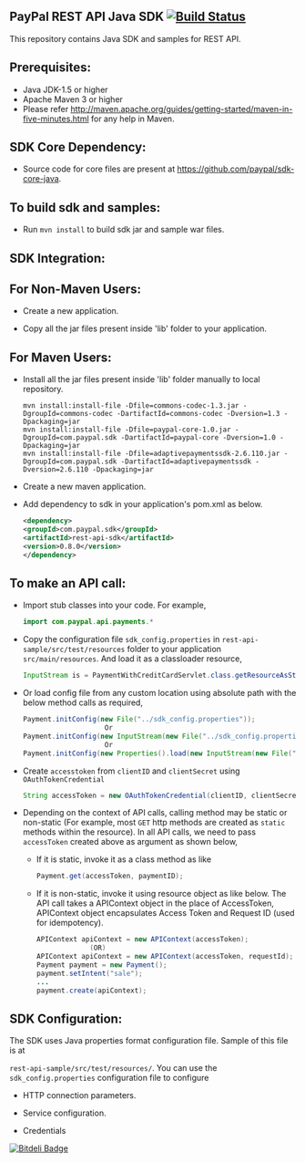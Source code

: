 ## PayPal REST API Java SDK [![Build Status](https://travis-ci.org/paypal/rest-api-sdk-java.png?branch=master)](https://travis-ci.org/paypal/rest-api-sdk-java)
This repository contains Java SDK and samples for REST API.

Prerequisites:
---------------
*	Java JDK-1.5 or higher
*	Apache Maven 3 or higher
*	Please refer http://maven.apache.org/guides/getting-started/maven-in-five-minutes.html for any help in Maven.

SDK Core Dependency:
---------------------
*	Source code for core files are present at https://github.com/paypal/sdk-core-java.

To build sdk and samples:
--------------------------
*	Run `mvn install` to build sdk jar and sample war files.

SDK Integration:
----------------

For Non-Maven Users:
--------------------
*   Create a new application.

*   Copy  all the jar files present inside 'lib' folder to your application.

For Maven Users:
----------------
*   Install all the jar files present inside 'lib' folder manually to local repository. 

        mvn install:install-file -Dfile=commons-codec-1.3.jar -DgroupId=commons-codec -DartifactId=commons-codec -Dversion=1.3 -Dpackaging=jar
        mvn install:install-file -Dfile=paypal-core-1.0.jar -DgroupId=com.paypal.sdk -DartifactId=paypal-core -Dversion=1.0 -Dpackaging=jar
		mvn install:install-file -Dfile=adaptivepaymentssdk-2.6.110.jar -DgroupId=com.paypal.sdk -DartifactId=adaptivepaymentssdk -Dversion=2.6.110 -Dpackaging=jar	

*	Create a new maven application.

*	Add dependency to sdk in your application's pom.xml as below.
		
    ```xml
    <dependency>
	<groupId>com.paypal.sdk</groupId>
	<artifactId>rest-api-sdk</artifactId>
	<version>0.8.0</version>
    </dependency>
    ```

		
To make an API call:
--------------------
*	Import stub classes into your code. For example,

	```java
	import com.paypal.api.payments.*
	```
		
*	Copy the configuration file `sdk_config.properties` in `rest-api-sample/src/test/resources` folder to your application `src/main/resources`. And load it as a classloader resource,

	```java
	InputStream is = PaymentWithCreditCardServlet.class.getResourceAsStream("/sdk_config.properties");
	```
		
*	Or load config file from any custom location using absolute path with the below method calls as required,
	```java
	Payment.initConfig(new File("../sdk_config.properties"));
						Or
	Payment.initConfig(new InputStream(new File("../sdk_config.properties")));
						Or
	Payment.initConfig(new Properties().load(new InputStream(new File("../sdk_config.properties"))));
	```

*	Create `accesstoken` from `clientID` and `clientSecret` using `OAuthTokenCredential` 

	```java
	String accessToken = new OAuthTokenCredential(clientID, clientSecret).getAccessToken();
	```
		
*	Depending on the context of API calls, calling method may be static or non-static (For example, most `GET` http methods are created as `static` methods within the resource). In all API calls, we need to pass `accessToken` created above as argument as shown below,
	 * If it is static, invoke it as a class method as like

		```java
		Payment.get(accessToken, paymentID);
		```
			
	 * If it is non-static, invoke it using resource object as like below. The API call takes a APIContext object in the place of AccessToken, APIContext object encapsulates Access Token and Request ID (used for idempotency).

		```java
		APIContext apiContext = new APIContext(accessToken);
				     (OR)
		APIContext apiContext = new APIContext(accessToken, requestId);
		Payment payment = new Payment();
		payment.setIntent("sale");
		...		
		payment.create(apiContext);
		```

		
SDK Configuration:
------------------
The SDK uses Java properties format configuration file. Sample of this file is at 
 
`rest-api-sample/src/test/resources/`. You can use the `sdk_config.properties` configuration file to configure

*	HTTP connection parameters.

*	Service configuration.

*	Credentials	
		
[![Bitdeli Badge](https://d2weczhvl823v0.cloudfront.net/paypal/rest-api-sdk-java/trend.png)](https://bitdeli.com/free "Bitdeli Badge")
